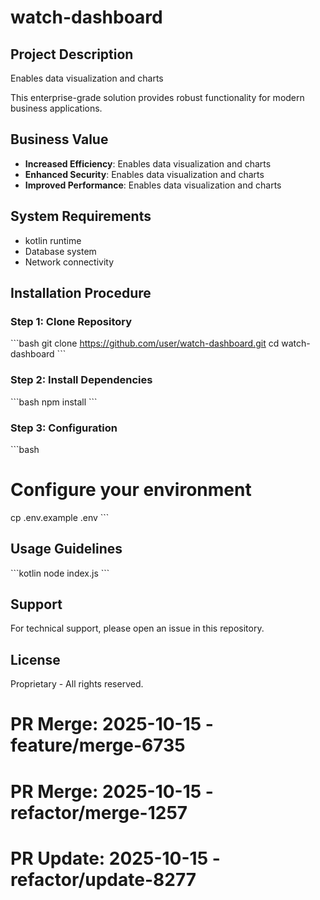 # watch-dashboard

## Project Description

Enables data visualization and charts

This enterprise-grade solution provides robust functionality for modern business applications.

## Business Value

- **Increased Efficiency**: Enables data visualization and charts
- **Enhanced Security**: Enables data visualization and charts
- **Improved Performance**: Enables data visualization and charts

## System Requirements

- kotlin runtime
- Database system
- Network connectivity

## Installation Procedure

### Step 1: Clone Repository
\`\`\`bash
git clone https://github.com/user/watch-dashboard.git
cd watch-dashboard
\`\`\`

### Step 2: Install Dependencies
\`\`\`bash
npm install
\`\`\`

### Step 3: Configuration
\`\`\`bash
# Configure your environment
cp .env.example .env
\`\`\`

## Usage Guidelines

\`\`\`kotlin
node index.js
\`\`\`

## Support

For technical support, please open an issue in this repository.

## License

Proprietary - All rights reserved.

# PR Merge: 2025-10-15 - feature/merge-6735

# PR Merge: 2025-10-15 - refactor/merge-1257

# PR Update: 2025-10-15 - refactor/update-8277
